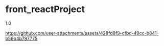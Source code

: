 # front_reactProject

1.0





https://github.com/user-attachments/assets/428fd8f9-cfbd-49cc-b841-b56b4b797775

